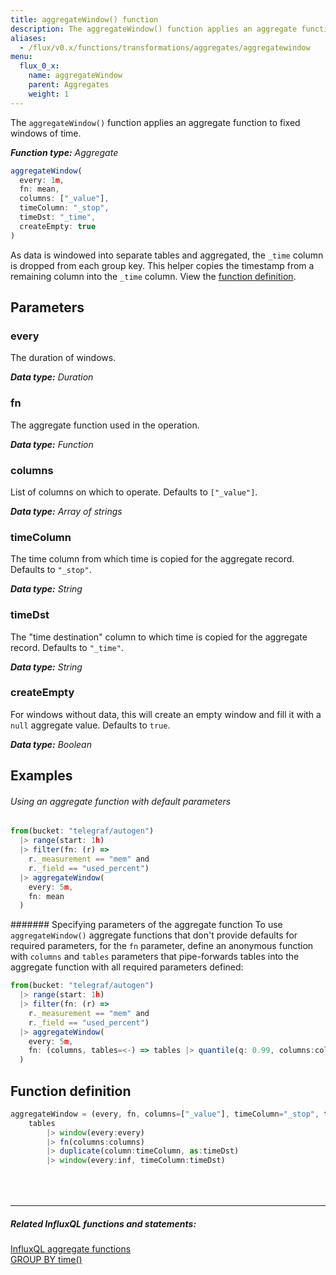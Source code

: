 ```yaml
---
title: aggregateWindow() function
description: The aggregateWindow() function applies an aggregate function to fixed windows of time.
aliases:
  - /flux/v0.x/functions/transformations/aggregates/aggregatewindow
menu:
  flux_0_x:
    name: aggregateWindow
    parent: Aggregates
    weight: 1
---
```


The `aggregateWindow()` function applies an aggregate function to fixed windows of time.

_**Function type:** Aggregate_  

```js
aggregateWindow(
  every: 1m,
  fn: mean,
  columns: ["_value"],
  timeColumn: "_stop",
  timeDst: "_time",
  createEmpty: true
)
```

As data is windowed into separate tables and aggregated, the `_time` column is dropped from each group key.
This helper copies the timestamp from a remaining column into the `_time` column.
View the [function definition](#function-definition).

## Parameters

### every
The duration of windows.

_**Data type:** Duration_

### fn
The aggregate function used in the operation.

_**Data type:** Function_

### columns
List of columns on which to operate.
Defaults to `["_value"]`.

_**Data type:** Array of strings_

### timeColumn
The time column from which time is copied for the aggregate record.
Defaults to `"_stop"`.

_**Data type:** String_

### timeDst
The "time destination" column to which time is copied for the aggregate record.
Defaults to `"_time"`.

_**Data type:** String_

### createEmpty
For windows without data, this will create an empty window and fill
it with a `null` aggregate value.
Defaults to `true`.

_**Data type:** Boolean_

## Examples

###### Using an aggregate function with default parameters
```js
from(bucket: "telegraf/autogen")
  |> range(start: 1h)
  |> filter(fn: (r) =>
    r._measurement == "mem" and
    r._field == "used_percent")
  |> aggregateWindow(
    every: 5m,
    fn: mean
  )
```
####### Specifying parameters of the aggregate function
To use `aggregateWindow()` aggregate functions that don't provide defaults for required parameters,
for the `fn` parameter, define an anonymous function with `columns` and `tables` parameters
that pipe-forwards tables into the aggregate function with all required parameters defined:

```js
from(bucket: "telegraf/autogen")
  |> range(start: 1h)
  |> filter(fn: (r) =>
    r._measurement == "mem" and
    r._field == "used_percent")
  |> aggregateWindow(
    every: 5m,
    fn: (columns, tables=<-) => tables |> quantile(q: 0.99, columns:columns)
  )
```

## Function definition
```js
aggregateWindow = (every, fn, columns=["_value"], timeColumn="_stop", timeDst="_time", tables=<-) =>
	tables
		|> window(every:every)
		|> fn(columns:columns)
		|> duplicate(column:timeColumn, as:timeDst)
		|> window(every:inf, timeColumn:timeDst)
```

<hr style="margin-top:4rem"/>

##### Related InfluxQL functions and statements:
[InfluxQL aggregate functions](/influxdb/latest/query_language/functions/#aggregations)  
[GROUP BY time()](/influxdb/latest/query_language/data_exploration/#the-group-by-clause)  
